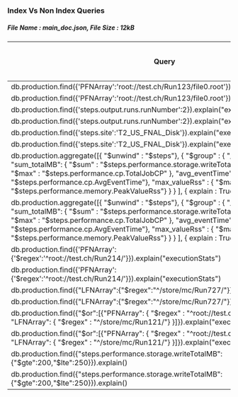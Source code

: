 ### Index Vs Non Index Queries

##### File Name : main_doc.json, File Size : 12kB

| Query  | Indexed (Y/N) | Execution Time (Millis)  | Number of Results returned | Total Docs Examined | Total Keys Examined
| -----  |:-------------:| ------------------------:| -------------------------: | ------------------: | ------------------: |
| db.production.find({'PFNArray':'root://test.ch/Run123/file0.root'}).explain("executionStats")  | Y | 0 | 1 | 1 | 1 |
| db.production.find({'PFNArray':'root://test.ch/Run123/file0.root'}).explain("executionStats")  | N | 15663 | 1  | 1000001  | 0 |
| db.production.find({'steps.output.runs.runNumber':2}).explain("executionStats")  | Y | 9429 | 103146 | 103146 | 103146 |
| db.production.find({'steps.output.runs.runNumber':2}).explain("executionStats")  | N | 30103 | 103146  | 1000001  | 0 |
| db.production.find({'steps.site':'T2_US_FNAL_Disk'}).explain("executionStats")  | Y | 10160 | 487629 | 487629 | 487629 |
| db.production.find({'steps.site':'T2_US_FNAL_Disk'}).explain("executionStats")  | N | 15527 | 487629 | 1000001 | 0 |
| db.production.aggregate([{ "$unwind" : "$steps"}, { "$group" : { "_id": None, "sum_totalMB": { "$sum" : "$steps.performance.storage.writeTotalMB"}, "max_cp": { "$max" : "$steps.performance.cp.TotalJobCP" }, "avg_eventTime": { "$avg" : "$steps.performance.cp.AvgEventTime"}, "max_valueRss" : { "$max" : "$steps.performance.memory.PeakValueRss"} } } ], { explain : True }); | Y | 83697 |  |  |  |
| db.production.aggregate([{ "$unwind" : "$steps"}, { "$group" : { "_id": None, "sum_totalMB": { "$sum" : "$steps.performance.storage.writeTotalMB"}, "max_cp": { "$max" : "$steps.performance.cp.TotalJobCP" }, "avg_eventTime": { "$avg" : "$steps.performance.cp.AvgEventTime"}, "max_valueRss" : { "$max" : "$steps.performance.memory.PeakValueRss"} } } ], { explain : True }); | N | 79532 |  |  |  |
| db.production.find({'PFNArray':{'$regex':'^root://test.ch/Run214/'}}).explain("executionStats")  | Y | 6587 | 1 | 1000000 | 3000000 |
| db.production.find({'PFNArray':{'$regex':'^root://test.ch/Run214/'}}).explain("executionStats")  | N | 24067 | 1  | 1000001  | 0 |
| db.production.find({"LFNArray":{"$regex":"^/store/mc/Run727/"}}).explain() | Y | 6 | 1 | 1 | 5 |
| db.production.find({"LFNArray":{"$regex":"^/store/mc/Run727/"}}).explain() | N | 13221  | 1  | 1000001  | 0 |
| db.production.find({"$or":[{"PFNArray": { "$regex" : "^root://test.ch/Run430/"} }, { "LFNArray": { "$regex" : "^/store/mc/Run121/"} }]}).explain("executionStats")  | Y | 16511 | 2 | 1000002 | 3000005 |
| db.production.find({"$or":[{"PFNArray": { "$regex" : "^root://test.ch/Run430/"} }, { "LFNArray": { "$regex" : "^/store/mc/Run121/"} }]}).explain("executionStats")  | N | 11702 | 2 | 1000001  | 0 |
| db.production.find({"steps.performance.storage.writeTotalMB": {"$gte":200,"$lte":250}}).explain() | Y | 34204 | 578293 | 1000000 | 2999860 |
| db.production.find({"steps.performance.storage.writeTotalMB": {"$gte":200,"$lte":250}}).explain() | N | 12083 | 578293  | 1000001  | 0  |
